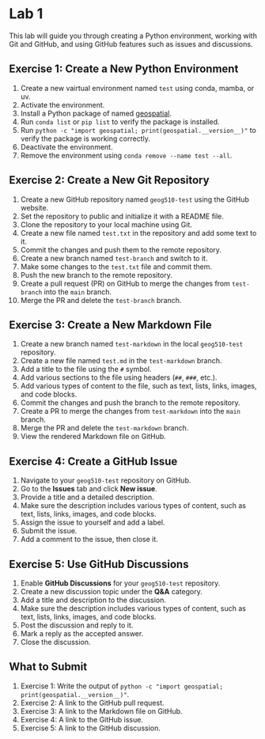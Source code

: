 # Lab 1

This lab will guide you through creating a Python environment, working with Git and GitHub, and using GitHub features such as issues and discussions.

## Exercise 1: Create a New Python Environment

1. Create a new vairtual environment named `test` using conda, mamba, or uv.
2. Activate the environment.
3. Install a Python package of named [geospatial](https://geospatial.gishub.org).
4. Run `conda list` or `pip list` to verify the package is installed.
5. Run `python -c "import geospatial; print(geospatial.__version__)"` to verify the package is working correctly.
6. Deactivate the environment.
7. Remove the environment using `conda remove --name test --all`.

## Exercise 2: Create a New Git Repository

1. Create a new GitHub repository named `geog510-test` using the GitHub website.
2. Set the repository to public and initialize it with a README file.
3. Clone the repository to your local machine using Git.
4. Create a new file named `test.txt` in the repository and add some text to it.
5. Commit the changes and push them to the remote repository.
6. Create a new branch named `test-branch` and switch to it.
7. Make some changes to the `test.txt` file and commit them.
8. Push the new branch to the remote repository.
9. Create a pull request (PR) on GitHub to merge the changes from `test-branch` into the `main` branch.
10. Merge the PR and delete the `test-branch` branch.

## Exercise 3: Create a New Markdown File

1. Create a new branch named `test-markdown` in the local `geog510-test` repository.
2. Create a new file named `test.md` in the `test-markdown` branch.
3. Add a title to the file using the `#` symbol.
4. Add various sections to the file using headers (`##`, `###`, etc.).
5. Add various types of content to the file, such as text, lists, links, images, and code blocks.
6. Commit the changes and push the branch to the remote repository.
7. Create a PR to merge the changes from `test-markdown` into the `main` branch.
8. Merge the PR and delete the `test-markdown` branch.
9. View the rendered Markdown file on GitHub.

## Exercise 4: Create a GitHub Issue

1. Navigate to your `geog510-test` repository on GitHub.
2. Go to the **Issues** tab and click **New issue**.
3. Provide a title and a detailed description.
4. Make sure the description includes various types of content, such as text, lists, links, images, and code blocks.
5. Assign the issue to yourself and add a label.
6. Submit the issue.
7. Add a comment to the issue, then close it.

## Exercise 5: Use GitHub Discussions

1. Enable **GitHub Discussions** for your `geog510-test` repository.
2. Create a new discussion topic under the **Q&A** category.
3. Add a title and description to the discussion.
4. Make sure the description includes various types of content, such as text, lists, links, images, and code blocks.
5. Post the discussion and reply to it.
6. Mark a reply as the accepted answer.
7. Close the discussion.

## What to Submit

1. Exercise 1: Write the output of `python -c "import geospatial; print(geospatial.__version__)"`.
2. Exercise 2: A link to the GitHub pull request.
3. Exercise 3: A link to the Markdown file on GitHub.
4. Exercise 4: A link to the GitHub issue.
5. Exercise 5: A link to the GitHub discussion.

